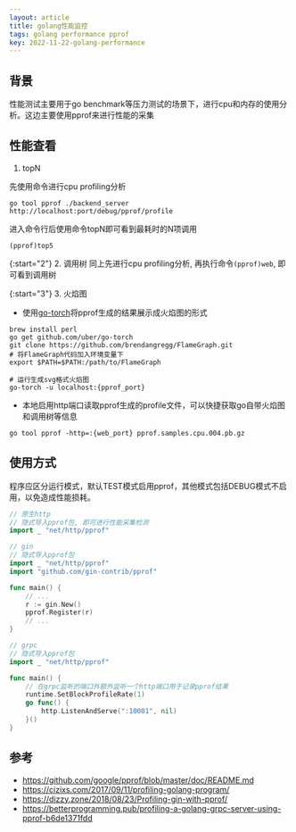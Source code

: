```yaml
---
layout: article
title: golang性能监控
tags: golang performance pprof
key: 2022-11-22-golang-performance
---
```


## 背景
性能测试主要用于go benchmark等压力测试的场景下，进行cpu和内存的使用分析。这边主要使用pprof来进行性能的采集

## 性能查看
1. topN

先使用命令进行cpu profiling分析
```shell
go tool pprof ./backend_server http://localhost:port/debug/pprof/profile
```

进入命令行后使用命令topN即可看到最耗时的N项调用
```shell
(pprof)top5
```

{:start="2"}
2. 调用树
同上先进行cpu profiling分析, 再执行命令```(pprof)web```, 即可看到调用树

{:start="3"}
3. 火焰图
   - 使用[go-torch](https://github.com/uber-archive/go-torch)将pprof生成的结果展示成火焰图的形式

   ```shell
   brew install perl
   go get github.com/uber/go-torch
   git clone https://github.com/brendangregg/FlameGraph.git
   # 将FlameGraph代码加入环境变量下
   export $PATH=$PATH:/path/to/FlameGraph

   # 运行生成svg格式火焰图
   go-torch -u localhost:{pprof_port}
   ```

   - 本地启用http端口读取pprof生成的profile文件，可以快捷获取go自带火焰图和调用树等信息

   ```shell
   go tool pprof -http=:{web_port} pprof.samples.cpu.004.pb.gz
   ```

## 使用方式
程序应区分运行模式，默认TEST模式启用pprof，其他模式包括DEBUG模式不启用，以免造成性能损耗。
```go
// 原生http
// 隐式导入pprof包, 即可进行性能采集检测
import _ "net/http/pprof"
```


```go
// gin
// 隐式导入pprof包
import _ "net/http/pprof"
import "github.com/gin-contrib/pprof"

func main() {
    // ...
    r := gin.New()
    pprof.Register(r)
    // ...
}
```


```go
// grpc
// 隐式导入pprof包
import _ "net/http/pprof"

func main() {
    // 在grpc监听的端口外额外监听一个http端口用于记录pprof结果
    runtime.SetBlockProfileRate(1)
    go func() {
        http.ListenAndServe(":10001", nil)
    }()
}
```

## 参考
- <https://github.com/google/pprof/blob/master/doc/README.md>
- <https://cizixs.com/2017/09/11/profiling-golang-program/>
- <https://dizzy.zone/2018/08/23/Profiling-gin-with-pprof/>
- <https://betterprogramming.pub/profiling-a-golang-grpc-server-using-pprof-b6de1371fdd>